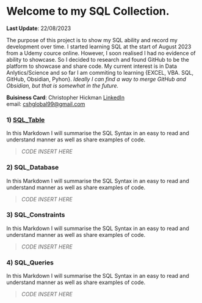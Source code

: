 # Welcome to my SQL Collection.
**Last Update**: 22/08/2023  

The purpose of this project is to show my SQL ability and record my development over time. I started learning SQL at the start of August 2023 from a Udemy cource online. However, I soon realised I had no evidence of ability to showcase. So I decided to research and found GitHub to be the platform to showcase and share code. My current interest is in Data Anlytics/Science and so far I am commiting to learning {EXCEL, VBA. SQL, GitHub, Obsidian, Pyhon}. *Ideally I can find a way to merge GitHub and Obsidian, but that is somewhat in the future.*  

**Buisiness Card**: Christopher Hickman [LinkedIn](https://www.linkedin.com/in/cshglobal99/)  
email: [cshglobal99@gmail.com](mailto:cshcyp@gmail.com)


### 1) [SQL_Table](https://github.com/cshglobal99/SQL_Collection/blob/main/SQL_Table.md)
In this Markdown I will summarise the SQL Syntax in an easy to read and understand manner as well as share examples of code.  
> *CODE INSERT HERE*  

### 2) SQL_Database
In this Markdown I will summarise the SQL Syntax in an easy to read and understand manner as well as share examples of code.  
> *CODE INSERT HERE*  


### 3) SQL_Constraints
In this Markdown I will summarise the SQL Syntax in an easy to read and understand manner as well as share examples of code.  
> *CODE INSERT HERE*  

 
### 4) SQL_Queries
In this Markdown I will summarise the SQL Syntax in an easy to read and understand manner as well as share examples of code.  
> *CODE INSERT HERE*  
